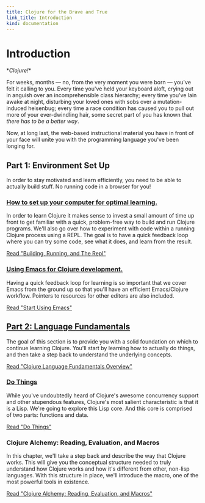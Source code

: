 ```yaml
--- 
title: Clojure for the Brave and True
link_title: Introduction
kind: documentation
---
```


# Introduction

\**Clojure!*\*

For weeks, months &mdash; no, from the very moment you were born
&mdash; you've felt it calling to you. Every time you've held your
keyboard aloft, crying out in anguish over an incomprehensible class
hierarchy; every time you've lain awake at night, disturbing your
loved ones with sobs over a mutation-induced heisenbug; every time a
race condition has caused you to pull out more of your ever-dwindling
hair, some secret part of you has known that *there has to be a better
way*.

Now, at long last, the web-based instructional material you have in
front of your face will unite you with the programming language you've
been longing for.

## Part 1: Environment Set Up

In order to stay motivated and learn efficiently, you need to be able
to actually build stuff. No running code in a browser for you!

### [How to set up your computer for optimal learning.](/getting-started/)

In order to learn Clojure it makes sense to invest a small amount of
time up front to get familiar with a quick, problem-free way to build
and run Clojure programs. We'll also go over how to experiment with
code within a running Clojure process using a REPL. The goal is to
have a quick feedback loop where you can try some code, see what it
does, and learn from the result.

[Read "Building, Running, and The Repl"](/getting-started/)

### [Using Emacs for Clojure development.](/basic-emacs/)

Having a quick feedback loop for learning is so important that we
cover Emacs from the ground up so that you'll have an efficient
Emacs/Clojure workflow. Pointers to resources for other editors are
also included.

[Read "Start Using Emacs"](/basic-emacs/)

## [Part 2: Language Fundamentals](/language-fundamentals-overview/)

The goal of this section is to provide you with a solid foundation on
which to continue learning Clojure. You'll start by learning how to
actually do things, and then take a step back to understand the
underlying concepts.

[Read "Clojure Language Fundamentals Overview"](/language-fundamentals-overview/)

### [Do Things](/do-things/)

While you've undoubtedly heard of Clojure's awesome concurrency
support and other stupendous features, Clojure's most salient
characteristic is that it is a Lisp. We're going to explore this Lisp
core. And this core is comprised of two parts: functions and data.

[Read "Do Things"](/do-things/)

### Clojure Alchemy: Reading, Evaluation, and Macros

In this chapter, we'll take a step back and describe the way that
Clojure works. This will give you the conceptual structure needed to
truly understand how Clojure works and how it's different from other,
non-lisp languages. With this structure in place, we'll introduce
the macro, one of the most powerful tools in existence.

[Read "Clojure Alchemy: Reading, Evaluation, and Macros"](/read-and-eval/)

